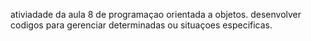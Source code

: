 ativiadade da aula 8 de programaçao orientada a objetos.
desenvolver codigos para gerenciar determinadas ou situaçoes especificas.

